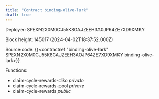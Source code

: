 ```yaml
---
title: "Contract binding-olive-lark"
draft: true
---
```

Deployer: SPEXN2X0M0CJ55K8GAJZEEH3A0JP64ZE7XD9XMKY


 



Block height: 145017 (2024-04-02T18:37:52.000Z)

Source code: {{<contractref "binding-olive-lark" SPEXN2X0M0CJ55K8GAJZEEH3A0JP64ZE7XD9XMKY binding-olive-lark>}}

Functions:

* claim-cycle-rewards-diko _private_
* claim-cycle-rewards-pool _private_
* claim-cycle-rewards _public_

